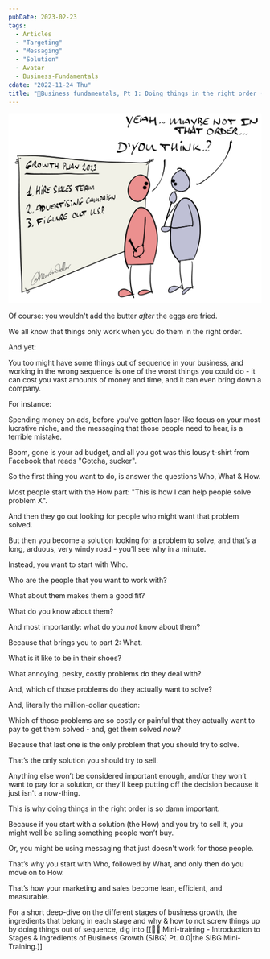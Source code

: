 ```yaml
---
pubDate: 2023-02-23
tags:
  - Articles
  - "Targeting"
  - "Messaging"
  - "Solution"
  - Avatar
  - Business-Fundamentals
cdate: "2022-11-24 Thu"
title: "📄Business fundamentals, Pt 1: Doing things in the right order (Start with who)"
---
```


![](Media/SalesFlowCoach.app_Business-fundamentals-doing-things-in-the-right-order_MartinStellar.jpeg)

Of course: you wouldn't add the butter *after* the eggs are fried.

We all know that things only work when you do them in the right order.

And yet:

You too might have some things out of sequence in your business, and working in the wrong sequence is one of the worst things you could do - it can cost you vast amounts of money and time, and it can even bring down a company.

For instance:

Spending money on ads, before you've gotten laser-like focus on your most lucrative niche, and the messaging that those people need to hear, is a terrible mistake.

Boom, gone is your ad budget, and all you got was this lousy t-shirt from Facebook that reads "Gotcha, sucker".

So the first thing you want to do, is answer the questions Who, What & How.

Most people start with the How part: "This is how I can help people solve problem X".

And then they go out looking for people who might want that problem solved.

But then you become a solution looking for a problem to solve, and that’s a long, arduous, very windy road - you’ll see why in a minute.

Instead, you want to start with Who.

Who are the people that you want to work with?

What about them makes them a good fit?

What do you know about them?

And most importantly: what do you *not* know about them?

Because that brings you to part 2: What.

What is it like to be in their shoes?

What annoying, pesky, costly problems do they deal with?

And, which of those problems do they actually want to solve?

And, literally the million-dollar question:

Which of those problems are so costly or painful that they actually want to pay to get them solved - and, get them solved *now*?

Because that last one is the only problem that you should try to solve.

That’s the only solution you should try to sell.

Anything else won’t be considered important enough, and/or they won’t want to pay for a solution, or they'll keep putting off the decision because it just isn't a now-thing.

This is why doing things in the right order is so damn important.

Because if you start with a solution (the How) and you try to sell it, you might well be selling something people won’t buy.

Or, you might be using messaging that just doesn't work for those people.

That’s why you start with Who, followed by What, and only then do you move on to How.

That’s how your marketing and sales become lean, efficient, and measurable.

For a short deep-dive on the different stages of business growth, the ingredients that belong in each stage and why & how to not screw things up by doing things out of sequence, dig into [[👨‍🎓 Mini-training - Introduction to Stages & Ingredients of Business Growth (SIBG) Pt. 0.0|the SIBG Mini-Training.]]
